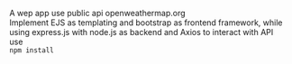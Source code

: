 A wep app use public api openweathermap.org
<br>
Implement EJS as templating and bootstrap as frontend framework, while using express.js with node.js as backend and Axios to interact with API
<br>
use <code> npm install </code>
